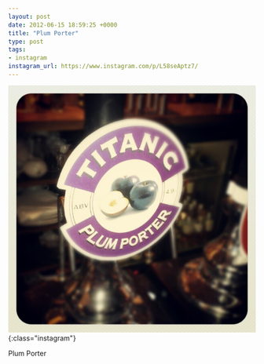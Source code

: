 ```yaml
---
layout: post
date: 2012-06-15 18:59:25 +0000
title: "Plum Porter"
type: post
tags:
- instagram
instagram_url: https://www.instagram.com/p/L58seAptz7/
---
```


![Instagram - L58seAptz7](/img/L58seAptz7.jpg){:class="instagram"}

Plum Porter
